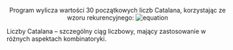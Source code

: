 <p align="center">Program wylicza wartości 30 początkowych liczb Catalana, korzystając ze wzoru rekurencyjnego:

<img src="https://latex.codecogs.com/png.image?\dpi{150}\color{white}C_0%20%3D%201%20%5Cquad%20%5Ctext%7Bi%7D%20%5Cquad%20C_%7Bn%2B1%7D%20%3D%20%5Cfrac%7B2(2n%2B1)%7D%7Bn%2B2%7D%20C_n" alt="equation">

Liczby Catalana – szczególny ciąg liczbowy, mający zastosowanie w różnych aspektach kombinatoryki.
</p>
